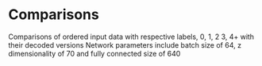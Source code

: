 # Comparisons 
Comparisons of ordered input data with respective labels, 0, 1, 2 3, 4+ with their decoded versions
Network parameters include batch size of 64, z dimensionality of 70 and fully connected size of 640
